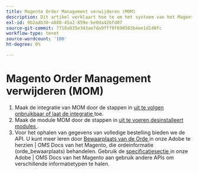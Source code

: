 ```yaml
---
title: Magento Order Management verwijderen (MOM)
description: Dit artikel verklaart hoe te om het systeem van het Magento Order Management (MOM) te verwijderen.
exl-id: 9b2adb30-a880-45a2-859e-be0da42bfd07
source-git-commit: 7718a835e343ae7da9ff79f690503b4ee1d140fc
workflow-type: tm+mt
source-wordcount: '100'
ht-degree: 0%

---
```


# Magento Order Management verwijderen (MOM)

1. Maak de integratie van MOM door de stappen in [ uit te volgen onbruikbaar of laat de integratie ](/docs/commerce-admin/systems/integrations/mcom.html#disable-or-enable-the-integration) toe.
1. Maak de module MOM door de stappen in [ uit te voeren desinstalleert modules ](/docs/commerce-operations/installation-guide/tutorials/uninstall-modules.html).
1. Voor het ophalen van gegevens van volledige bestelling bieden we de API. U kunt meer leren door [ Bewaarplaats van de Orde ](https://omsdocs.magento.com/specifications/#magento.sales.order_repository) in onze Adobe te herzien | OMS Docs van het Magento, die ordeinformatie (orde_bewaarplaats) behandelen. Gebruik de [ specificatiesectie ](https://omsdocs.magento.com/specifications/#services) in onze Adobe | OMS Docs van het Magento aan gebruik andere APIs om verschillende informatietypen te halen.
